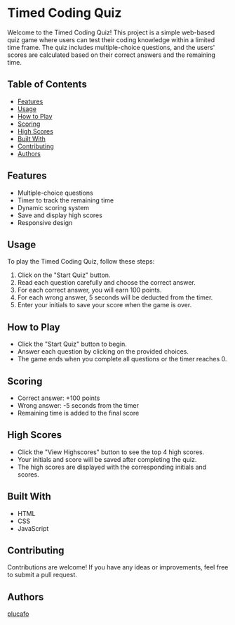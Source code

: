 # Timed Coding Quiz

Welcome to the Timed Coding Quiz! This project is a simple web-based quiz game where users can test their coding knowledge within a limited time frame. The quiz includes multiple-choice questions, and the users' scores are calculated based on their correct answers and the remaining time.

## Table of Contents

- [Features](#features)
- [Usage](#usage)
- [How to Play](#how-to-play)
- [Scoring](#scoring)
- [High Scores](#high-scores)
- [Built With](#built-with)
- [Contributing](#contributing)
- [Authors](#authors)

## Features

- Multiple-choice questions
- Timer to track the remaining time
- Dynamic scoring system
- Save and display high scores
- Responsive design

## Usage

To play the Timed Coding Quiz, follow these steps:

1. Click on the "Start Quiz" button.
2. Read each question carefully and choose the correct answer.
3. For each correct answer, you will earn 100 points.
4. For each wrong answer, 5 seconds will be deducted from the timer.
5. Enter your initials to save your score when the game is over.

## How to Play

- Click the "Start Quiz" button to begin.
- Answer each question by clicking on the provided choices.
- The game ends when you complete all questions or the timer reaches 0.

## Scoring

- Correct answer: +100 points
- Wrong answer: -5 seconds from the timer
- Remaining time is added to the final score

## High Scores

- Click the "View Highscores" button to see the top 4 high scores.
- Your initials and score will be saved after completing the quiz.
- The high scores are displayed with the corresponding initials and scores.

## Built With

- HTML
- CSS
- JavaScript

## Contributing

Contributions are welcome! If you have any ideas or improvements, feel free to submit a pull request.

## Authors

[plucafo](https://github.com/plucafo)